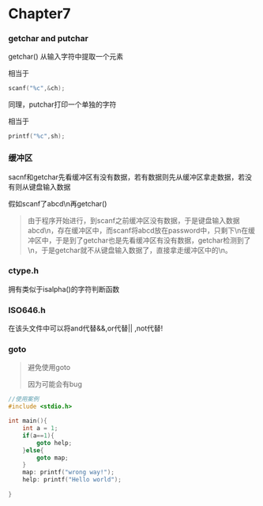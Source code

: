 # Chapter7

### getchar and putchar

getchar() 从输入字符中提取一个元素

相当于

```c
scanf("%c",&ch);
```

同理，putchar打印一个单独的字符

相当于

```c
printf("%c",sh);
```

### 缓冲区

sacnf和getchar先看缓冲区有没有数据，若有数据则先从缓冲区拿走数据，若没有则从键盘输入数据

假如scanf了abcd\n再getchar()

> 由于程序开始进行，到scanf之前缓冲区没有数据，于是键盘输入数据abcd\n，存在缓冲区中，而scanf将abcd放在password中，只剩下\n在缓冲区中，于是到了getchar也是先看缓冲区有没有数据，getchar检测到了\n，于是getchar就不从键盘输入数据了，直接拿走缓冲区中的\n。

### ctype.h

拥有类似于isalpha()的字符判断函数

### ISO646.h

在该头文件中可以将and代替&&,or代替|| ,not代替!

### goto

> 避免使用goto
>
> 因为可能会有bug

```c
//使用案例
#include <stdio.h>

int main(){
    int a = 1;
    if(a==1){
        goto help;
    }else{
        goto map;
    }
    map: printf("wrong way!");
    help: printf("Hello world");
    
}
```

